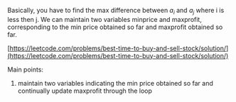 Basically, you have to find the max difference between $a_i$ and $a_j$ where i is less then j. We can maintain two variables minprice and maxprofit, corresponding to the min price obtained so far and maxprofit obtained so far.

[https://leetcode.com/problems/best-time-to-buy-and-sell-stock/solution/](https://leetcode.com/problems/best-time-to-buy-and-sell-stock/solution/)

Main points:

1. maintain two variables indicating the min price obtained so far and continually update maxprofit through the loop
